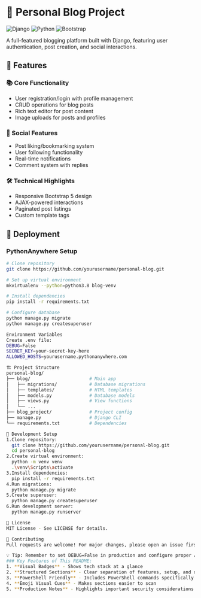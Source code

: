 # 📝 Personal Blog Project

![Django](https://img.shields.io/badge/Django-092E20?style=for-the-badge&logo=django&logoColor=white)
![Python](https://img.shields.io/badge/Python-3776AB?style=for-the-badge&logo=python&logoColor=white)
![Bootstrap](https://img.shields.io/badge/Bootstrap-563D7C?style=for-the-badge&logo=bootstrap&logoColor=white)

A full-featured blogging platform built with Django, featuring user authentication, post creation, and social interactions.

## 🌟 Features

### 📚 Core Functionality
- User registration/login with profile management
- CRUD operations for blog posts
- Rich text editor for post content
- Image uploads for posts and profiles

### 💬 Social Features
- Post liking/bookmarking system
- User following functionality
- Real-time notifications
- Comment system with replies

### 🛠️ Technical Highlights
- Responsive Bootstrap 5 design
- AJAX-powered interactions
- Paginated post listings
- Custom template tags

## 🚀 Deployment

### PythonAnywhere Setup
```bash
# Clone repository
git clone https://github.com/yourusername/personal-blog.git

# Set up virtual environment
mkvirtualenv --python=python3.8 blog-venv

# Install dependencies
pip install -r requirements.txt

# Configure database
python manage.py migrate
python manage.py createsuperuser

Environment Variables
Create .env file:
DEBUG=False
SECRET_KEY=your-secret-key-here
ALLOWED_HOSTS=yourusername.pythonanywhere.com

🏗️ Project Structure
personal-blog/
├── blog/                      # Main app
│   ├── migrations/            # Database migrations
│   ├── templates/             # HTML templates
│   ├── models.py              # Database models
│   ├── views.py               # View functions
│   └── ...
├── blog_project/              # Project config
├── manage.py                  # Django CLI
└── requirements.txt           # Dependencies

🔧 Development Setup
1.Clone repository:
  git clone https://github.com/yourusername/personal-blog.git
  cd personal-blog
2.Create virtual environment:
  python -m venv venv
  .\venv\Scripts\activate
3.Install dependencies:
  pip install -r requirements.txt
4.Run migrations:
  python manage.py migrate
5.Create superuser:
  python manage.py createsuperuser
6.Run development server:
  python manage.py runserver

📜 License
MIT License - See LICENSE for details.

🤝 Contributing
Pull requests are welcome! For major changes, please open an issue first.

💡 Tip: Remember to set DEBUG=False in production and configure proper ALLOWED_HOSTS!
### Key Features of This README:
1. **Visual Badges** - Shows tech stack at a glance
2. **Structured Sections** - Clear separation of features, setup, and deployment
3. **PowerShell Friendly** - Includes PowerShell commands specifically for Windows users
4. **Emoji Visual Cues** - Makes sections easier to scan
5. **Production Notes** - Highlights important security considerations
